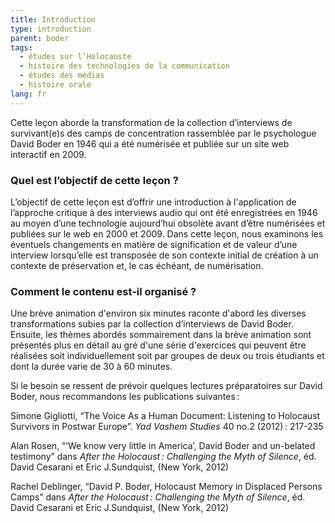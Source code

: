 ```yaml
---
title: Introduction
type: introduction
parent: boder
tags:
  - études sur l’Holocauste
  - histoire des technologies de la communication
  - études des médias
  - histoire orale
lang: fr
---
```


Cette leçon aborde la transformation de la collection d’interviews de survivant(e)s des camps de concentration rassemblée par le psychologue David Boder en 1946 qui a été numérisée et publiée sur un site web interactif en 2009.

<!-- more -->

### Quel est l’objectif de cette leçon ?

<!-- section-contents -->

L’objectif de cette leçon est d’offrir une introduction à l'application de l’approche critique à des interviews audio qui ont été enregistrées en 1946 au moyen d’une technologie aujourd’hui obsolète avant d’être numérisées et publiées sur le web en 2000 et 2009. Dans cette leçon, nous examinons les éventuels changements en matière de signification et de valeur d’une interview lorsqu’elle est transposée de son contexte initial de création à un contexte de préservation et, le cas échéant, de numérisation.

<!-- section -->

### Comment le contenu est-il organisé ?

<!-- section-contents -->

Une brève animation d'environ six minutes raconte d'abord les diverses transformations subies par la collection d’interviews de David Boder. Ensuite, les thèmes abordés sommairement dans la brève animation sont présentés plus en détail au gré d'une série d'exercices qui peuvent être réalisées soit individuellement soit par groupes de deux ou trois étudiants et dont la durée varie de 30 à 60 minutes. 

Si le besoin se ressent de prévoir quelques lectures préparatoires sur David Boder, nous recommandons les publications suivantes&#x202F;:

Simone Gigliotti, “The Voice As a Human Document: Listening to Holocaust Survivors in Postwar Europe”. _Yad Vashem Studies_ 40 no.2 (2012)&#x202F;: 217-235

Alan Rosen, “‘We know very little in America’, David Boder and un-belated testimony” dans _After the Holocaust&#x202F;: Challenging the Myth of Silence_, éd. David Cesarani et Eric J.Sundquist, (New York, 2012)

Rachel Deblinger, “David P. Boder, Holocaust Memory in Displaced Persons Camps” dans _After the Holocaust&#x202F;: Challenging the Myth of Silence_, éd. David Cesarani et Eric J.Sundquist, (New York, 2012)

